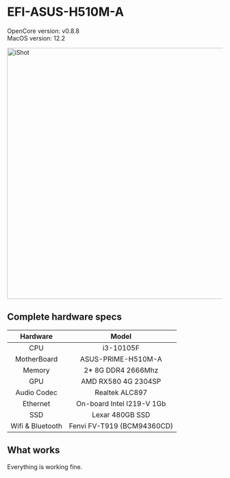 # EFI-ASUS-H510M-A
OpenCore version:  v0.8.8<br />
MacOS version:   12.2

<img width="586" alt="iShot" src="https://github.com/qck920630/EFI-ASUS-H510M-A/assets/34559352/94fefd53-d619-4ed1-bcc3-416b387e440d">



## Complete hardware specs

|     Hardware     |           Model            |
| :--------------: | :------------------------: |
|       CPU        |         i3-10105F          |
|   MotherBoard    |     ASUS-PRIME-H510M-A     |
|      Memory      |     2* 8G DDR4 2666Mhz     |
|       GPU        |    AMD RX580 4G 2304SP     |
|   Audio Codec    |       Realtek ALC897       |
|     Ethernet     | On-board Intel I219-V 1Gb  |
|       SSD        |      Lexar 480GB SSD       |
| Wifi & Bluetooth | Fenvi FV-T919 (BCM94360CD) |

## What works

Everything is working fine.
